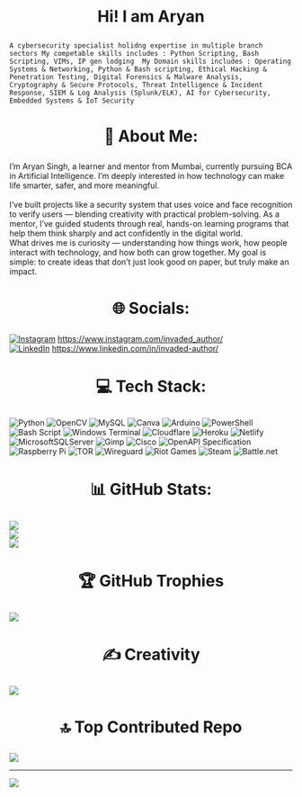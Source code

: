 # <p align="center">Hi! I am Aryan
`A cybersecurity specialist holidng expertise in multiple branch sectors
My competable skills includes : Python Scripting, Bash Scripting, VIMs, IP gen lodging 
My Domain skills includes : Operating Systems & Networking, Python & Bash scripting, Ethical Hacking & Penetration Testing, Digital Forensics & Malware Analysis, Cryptography & Secure Protocols, Threat Intelligence & Incident Response, SIEM & Log Analysis (Splunk/ELK), AI for Cybersecurity, Embedded Systems & IoT Security`

# <p align="center">💫 About Me:
I’m Aryan Singh, a learner and mentor from Mumbai, currently pursuing BCA in Artificial Intelligence. I’m deeply interested in how technology can make life smarter, safer, and more meaningful.<br><br>I’ve built projects like a security system that uses voice and face recognition to verify users — blending creativity with practical problem-solving. As a mentor, I’ve guided students through real, hands-on learning programs that help them think sharply and act confidently in the digital world.<br>What drives me is curiosity — understanding how things work, how people interact with technology, and how both can grow together. My goal is simple: to create ideas that don’t just look good on paper, but truly make an impact.


# <p align="center"> 🌐 Socials:
[![Instagram](https://img.shields.io/badge/Instagram-%23E4405F.svg?logo=Instagram&logoColor=white)](https://instagram.com/invaded_author) https://www.instagram.com/invaded_author/<br> [![LinkedIn](https://img.shields.io/badge/LinkedIn-%230077B5.svg?logo=linkedin&logoColor=white)](https://linkedin.com/in/invaded-author) https://www.linkedin.com/in/invaded-author/

# <p align="center"> 💻 Tech Stack:
![Python](https://img.shields.io/badge/python-3670A0?style=for-the-badge&logo=python&logoColor=ffdd54) ![OpenCV](https://img.shields.io/badge/opencv-%23white.svg?style=for-the-badge&logo=opencv&logoColor=white) ![MySQL](https://img.shields.io/badge/mysql-4479A1.svg?style=for-the-badge&logo=mysql&logoColor=white) ![Canva](https://img.shields.io/badge/Canva-%2300C4CC.svg?style=for-the-badge&logo=Canva&logoColor=white) ![Arduino](https://img.shields.io/badge/-Arduino-00979D?style=for-the-badge&logo=Arduino&logoColor=white)  ![PowerShell](https://img.shields.io/badge/PowerShell-%235391FE.svg?style=for-the-badge&logo=powershell&logoColor=white) ![Bash Script](https://img.shields.io/badge/bash_script-%23121011.svg?style=for-the-badge&logo=gnu-bash&logoColor=white) ![Windows Terminal](https://img.shields.io/badge/Windows%20Terminal-%234D4D4D.svg?style=for-the-badge&logo=windows-terminal&logoColor=white) ![Cloudflare](https://img.shields.io/badge/Cloudflare-F38020?style=for-the-badge&logo=Cloudflare&logoColor=white) ![Heroku](https://img.shields.io/badge/heroku-%23430098.svg?style=for-the-badge&logo=heroku&logoColor=white) ![Netlify](https://img.shields.io/badge/netlify-%23000000.svg?style=for-the-badge&logo=netlify&logoColor=#00C7B7) ![MicrosoftSQLServer](https://img.shields.io/badge/Microsoft%20SQL%20Server-CC2927?style=for-the-badge&logo=microsoft%20sql%20server&logoColor=white) ![Gimp](https://img.shields.io/badge/Gimp-657D8B?style=for-the-badge&logo=gimp&logoColor=FFFFFF) ![Cisco](https://img.shields.io/badge/cisco-%23049fd9.svg?style=for-the-badge&logo=cisco&logoColor=black) ![OpenAPI Specification](https://img.shields.io/badge/openapiinitiative-%23000000.svg?style=for-the-badge&logo=openapiinitiative&logoColor=white) ![Raspberry Pi](https://img.shields.io/badge/-Raspberry_Pi-C51A4A?style=for-the-badge&logo=Raspberry-Pi) ![TOR](https://img.shields.io/badge/tor-%237E4798.svg?style=for-the-badge&logo=tor-project&logoColor=white) ![Wireguard](https://img.shields.io/badge/wireguard-%2388171A.svg?style=for-the-badge&logo=wireguard&logoColor=white) ![Riot Games](https://img.shields.io/badge/riotgames-D32936.svg?style=for-the-badge&logo=riotgames&logoColor=white) ![Steam](https://img.shields.io/badge/steam-%23000000.svg?style=for-the-badge&logo=steam&logoColor=white) ![Battle.net](https://img.shields.io/badge/battle.net-%2300AEFF.svg?style=for-the-badge&logo=battle.net&logoColor=white) 
# <p align="center"> 📊 GitHub Stats:
![](https://github-readme-stats.vercel.app/api?username=invaded-author&theme=dark&hide_border=false&include_all_commits=true&count_private=true)<br/>
![](https://nirzak-streak-stats.vercel.app/?user=invaded-author&theme=dark&hide_border=false)<br/>
![](https://github-readme-stats.vercel.app/api/top-langs/?username=invaded-author&theme=dark&hide_border=false&include_all_commits=true&count_private=true&layout=compact)

# <p align="center">🏆 GitHub Trophies
![](https://github-profile-trophy.vercel.app/?username=invaded-author&theme=radical&no-frame=false&no-bg=false&margin-w=4)

# <p align="center">✍️ Creativity
![](https://quotes-github-readme.vercel.app/api?type=horizontal&theme=radical)

# <p align="center">🔝 Top Contributed Repo
![](https://github-contributor-stats.vercel.app/api?username=invaded-author&limit=5&theme=dark&combine_all_yearly_contributions=true)

---
[![](https://visitcount.itsvg.in/api?id=invaded-author&icon=10&color=0)](https://visitcount.itsvg.in)
